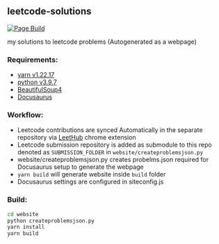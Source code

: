 ## leetcode-solutions

[![Page Build](https://github.com/prakashsellathurai/leetcode-solutions/actions/workflows/deploy.yml/badge.svg)](https://github.com/prakashsellathurai/leetcode-solutions/actions/workflows/deploy.yml)

my solutions to leetcode problems (Autogenerated as a webpage)

### Requirements:
  - [yarn v1.22.17](https://yarnpkg.com/)
  - [python v3.9.7](https://www.python.org/)
  - [BeautifulSoup4](https://pypi.org/project/beautifulsoup4/)
  - [Docusaurus](https://docusaurus.io/)

### Workflow:
 - Leetcode contributions are synced Automatically in the separate repository via [LeetHub](https://github.com/QasimWani/LeetHub) chrome extension 
 - Leetcode submission repository is added as submodule to this repo denoted as `SUBMISSION_FOLDER` in `website/createproblemsjson.py`
 - website/createproblemsjson.py creates probelms.json required for Docusaurus setup to generate the webpage
 - `yarn build` will generate website inside `build` folder
 - Docusaurus settings are configured in siteconfig.js 

### Build:
  ```bash
  cd website
  python createproblemsjson.py
  yarn install
  yarn build
  ```
  
